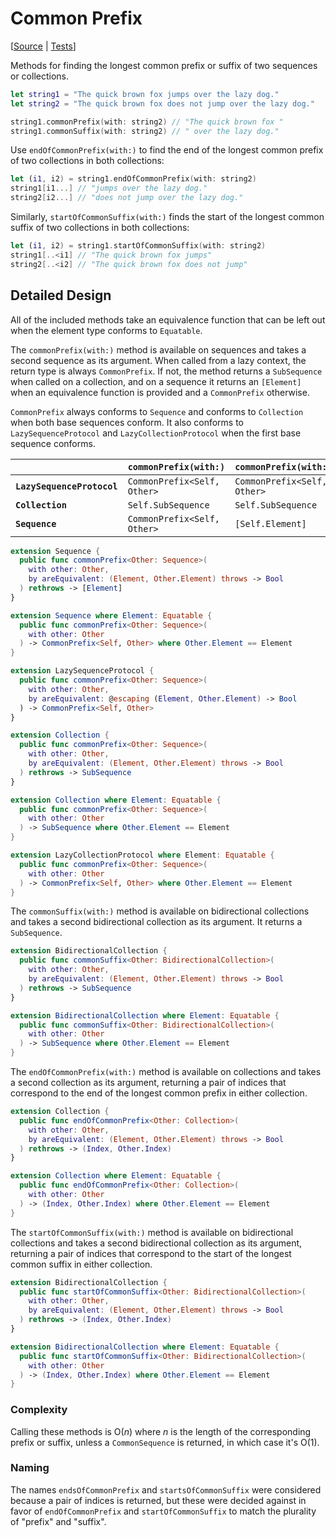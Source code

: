 #  Common Prefix

[[Source](https://github.com/apple/swift-algorithms/blob/main/Sources/Algorithms/CommonPrefix.swift) | 
 [Tests](https://github.com/apple/swift-algorithms/blob/main/Tests/SwiftAlgorithmsTests/CommonPrefixTests.swift)]

Methods for finding the longest common prefix or suffix of two sequences or
collections.

```swift
let string1 = "The quick brown fox jumps over the lazy dog."
let string2 = "The quick brown fox does not jump over the lazy dog."

string1.commonPrefix(with: string2) // "The quick brown fox "
string1.commonSuffix(with: string2) // " over the lazy dog."
```

Use `endOfCommonPrefix(with:)` to find the end of the longest common prefix of
two collections in both collections:

```swift
let (i1, i2) = string1.endOfCommonPrefix(with: string2)
string1[i1...] // "jumps over the lazy dog."
string2[i2...] // "does not jump over the lazy dog."
```

Similarly, `startOfCommonSuffix(with:)` finds the start of the longest common 
suffix of two collections in both collections:

```swift
let (i1, i2) = string1.startOfCommonSuffix(with: string2)
string1[..<i1] // "The quick brown fox jumps"
string2[..<i2] // "The quick brown fox does not jump"
```

## Detailed Design

All of the included methods take an equivalence function that can be left out
when the element type conforms to `Equatable`.

The `commonPrefix(with:)` method is available on sequences and takes a second
sequence as its argument. When called from a lazy context, the return type is
always `CommonPrefix`. If not, the method returns a `SubSequence` when called on
a collection, and on a sequence it returns an `[Element]` when an equivalence
function is provided and a `CommonPrefix` otherwise.

`CommonPrefix` always conforms to `Sequence` and conforms to `Collection` when
both base sequences conform. It also conforms to `LazySequenceProtocol` and
`LazyCollectionProtocol` when the first base sequence conforms.

|                              | `commonPrefix(with:)`        | `commonPrefix(with:by:)`
|------------------------------|------------------------------|------------------------------|
| **`LazySequenceProtocol`**   | `CommonPrefix<Self, Other>`  | `CommonPrefix<Self, Other>`  |
| **`Collection`**             | `Self.SubSequence`           | `Self.SubSequence`           |
| **`Sequence`**               | `CommonPrefix<Self, Other>`  | `[Self.Element]`             |

```swift
extension Sequence {
  public func commonPrefix<Other: Sequence>(
    with other: Other,
    by areEquivalent: (Element, Other.Element) throws -> Bool
  ) rethrows -> [Element]
}

extension Sequence where Element: Equatable {
  public func commonPrefix<Other: Sequence>(
    with other: Other
  ) -> CommonPrefix<Self, Other> where Other.Element == Element
}

extension LazySequenceProtocol {
  public func commonPrefix<Other: Sequence>(
    with other: Other,
    by areEquivalent: @escaping (Element, Other.Element) -> Bool
  ) -> CommonPrefix<Self, Other>
}

extension Collection {
  public func commonPrefix<Other: Sequence>(
    with other: Other,
    by areEquivalent: (Element, Other.Element) throws -> Bool
  ) rethrows -> SubSequence
}

extension Collection where Element: Equatable {
  public func commonPrefix<Other: Sequence>(
    with other: Other
  ) -> SubSequence where Other.Element == Element
}

extension LazyCollectionProtocol where Element: Equatable {
  public func commonPrefix<Other: Sequence>(
    with other: Other
  ) -> CommonPrefix<Self, Other> where Other.Element == Element
}
```
 
The `commonSuffix(with:)` method is available on bidirectional collections and
takes a second bidirectional collection as its argument. It returns a
`SubSequence`.

```swift
extension BidirectionalCollection {
  public func commonSuffix<Other: BidirectionalCollection>(
    with other: Other,
    by areEquivalent: (Element, Other.Element) throws -> Bool
  ) rethrows -> SubSequence
}

extension BidirectionalCollection where Element: Equatable {
  public func commonSuffix<Other: BidirectionalCollection>(
    with other: Other
  ) -> SubSequence where Other.Element == Element
}
```

The `endOfCommonPrefix(with:)` method is available on collections and takes a
second collection as its argument, returning a pair of indices that correspond
to the end of the longest common prefix in either collection.

```swift
extension Collection {
  public func endOfCommonPrefix<Other: Collection>(
    with other: Other,
    by areEquivalent: (Element, Other.Element) throws -> Bool
  ) rethrows -> (Index, Other.Index)
}

extension Collection where Element: Equatable {
  public func endOfCommonPrefix<Other: Collection>(
    with other: Other
  ) -> (Index, Other.Index) where Other.Element == Element
}
```

The `startOfCommonSuffix(with:)` method is available on bidirectional
collections and takes a second bidirectional collection as its argument,
returning a pair of indices that correspond to the start of the longest common
suffix in either collection.

```swift
extension BidirectionalCollection {
  public func startOfCommonSuffix<Other: BidirectionalCollection>(
    with other: Other,
    by areEquivalent: (Element, Other.Element) throws -> Bool
  ) rethrows -> (Index, Other.Index)
}

extension BidirectionalCollection where Element: Equatable {
  public func startOfCommonSuffix<Other: BidirectionalCollection>(
    with other: Other
  ) -> (Index, Other.Index) where Other.Element == Element
}
```

### Complexity

Calling these methods is O(_n_) where _n_ is the length of the corresponding
prefix or suffix, unless a `CommonSequence` is returned, in which case it's
O(1).

### Naming

The names `endsOfCommonPrefix` and `startsOfCommonSuffix` were considered
because a pair of indices is returned, but these were decided against in favor
of `endOfCommonPrefix` and `startOfCommonSuffix` to match the plurality of
"prefix" and "suffix".
